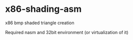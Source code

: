 # x86-shading-asm
x86 bmp shaded triangle creation

Required nasm and 32bit environment (or virtualization of it)
